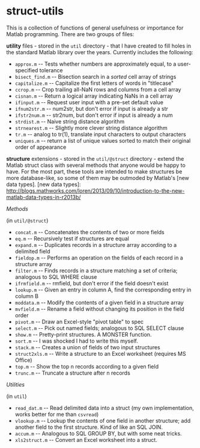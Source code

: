 struct-utils
============

This is a collection of functions of general usefulness or importance for
Matlab programming.  There are two groups of files:

**utility** files - stored in the `util` directory - that I have created to
 fill holes in the standard Matlab library over the years. Currently
 includes the following:

 - `approx.m` -- Tests whether numbers are approximately equal, to a
   user-specified tolerance
 - `bisect_find.m` -- Bisection search in a *sorted* cell array of
   strings
 - `capitalize.m` -- Capitalize the first letters of words in "titlecase"
 - `ccrop.m` -- Crop trailing all-NaN rows and columns from a cell array
 - `cisnan.m` -- Return a logical array indicating NaNs in a cell array
 - `ifinput.m` -- Request user input with a pre-set default value
 - `ifnum2str.m` -- num2str, but don't error if input is already a str
 - `ifstr2num.m` -- str2num, but don't error if input is already a num
 - `strdist.m` -- Naive string distance algorithm 
 - `strnearest.m` -- Slightly more clever string distance algorithm
 - `tr.m` -- analog to tr(1), translate input characters to output characters
 - `uniques.m` -- return a list of unique values sorted to match their
   original order of appearance 

**structure** extensions - stored in the `util/@struct` directory - extend
 the Matlab struct class with several methods that anyone would be happy to
 have. For the most part, these tools are intended to make structures be
 more database-like, so some of them may be outmoded by Matlab's
 [new data types].
 [new data types]: http://blogs.mathworks.com/loren/2013/09/10/introduction-to-the-new-matlab-data-types-in-r2013b/

*Methods*

(in `util/@struct`)

 - `concat.m` -- Concatenates the contents of two or more fields 
 - `eq.m` -- Recursively test if structures are equal
 - `expand.m` -- Duplicates records in a structure array according to a
   delimited field
 - `fieldop.m` -- Performs an operation on the fields of each record in a
   structure array 
 - `filter.m` -- Finds records in a structure matching a set of criteria;
   analogous to SQL WHERE clause
 - `ifrmfield.m` -- rmfield, but don't error if the field doesn't exist
 - `lookup.m` -- Given an entry in column A, find the corresponding entry
   in column B
 - `moddata.m` -- Modify the contents of a given field in a structure array
 - `mvfield.m` -- Rename a field without changing its position in the field order
 - `pivot.m` -- Draw an Excel-style "pivot table" to spec
 - `select.m` -- Pick out named fields; analogous to SQL SELECT clause
 - `show.m` -- Pretty-print structures.  A MONSTER function.
 - `sort.m` -- I was shocked I had to write this myself.
 - `stack.m` -- Creates a union of fields of two input structures
 - `struct2xls.m` -- Write a structure to an Excel worksheet (requires MS
   Office) 
 - `top.m` -- Show the top n records according to a given field
 - `trunc.m` -- Truncate a structure after n records

*Utilities*

(in `util`)

 - `read_dat.m` -- Read delimited data into a struct (my own
   implementation, works better for me than `csvread`)
 - `vlookup.m` -- Lookup the contents of one field in another structure;
   add another field to the first structure.  Kind of like an SQL JOIN.
 - `accum.m` -- Analogous to SQL GROUP BY, but with some neat tricks.
 - `xls2struct.m` -- Convert an Excel worksheet into a struct.

